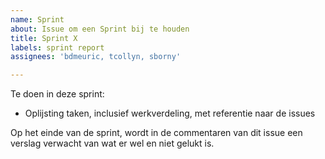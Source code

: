 ```yaml
---
name: Sprint
about: Issue om een Sprint bij te houden
title: Sprint X
labels: sprint report
assignees: 'bdmeuric, tcollyn, sborny'

---
```


Te doen in deze sprint:
* Oplijsting taken, inclusief werkverdeling, met referentie naar de issues

Op het einde van de sprint, wordt in de commentaren van dit issue een verslag verwacht van wat er wel en niet gelukt is.